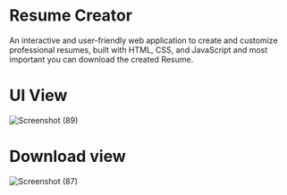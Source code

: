 # Resume Creator
An interactive and user-friendly web application to create and customize professional resumes, built with HTML, CSS, and JavaScript and most important you can download the created Resume.

# UI View
![Screenshot (89)](https://github.com/urvashi-2004/Resume-Creator/assets/85677323/e3355f78-8b5f-48b7-bbed-da1c8d21a790)    

# Download view
![Screenshot (87)](https://github.com/urvashi-2004/Resume-Creator/assets/85677323/fadc3d17-47f9-4f0d-878b-f0a28baf0951)
